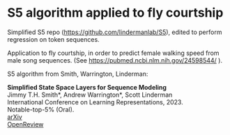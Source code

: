 # S5 algorithm applied to fly courtship

Simplified S5 repo (https://github.com/lindermanlab/S5), edited to perform regression on token sequences.

Application to fly courtship, in order to predict female walking speed from male song sequences. (See https://pubmed.ncbi.nlm.nih.gov/24598544/ ).

S5 algorithm from Smith, Warrington, Linderman:

**Simplified State Space Layers for Sequence Modeling**  
Jimmy T.H. Smith\*, Andrew Warrington\*, Scott Linderman  
International Conference on Learning Representations, 2023.  
Notable-top-5% (Oral).  
[arXiv](https://arxiv.org/abs/2208.04933)  
[OpenReview](https://openreview.net/forum?id=Ai8Hw3AXqks)
